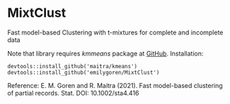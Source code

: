 # MixtClust
Fast model-based Clustering with t-mixtures for complete and incomplete data

Note that library requires *kmmeans* package at [GitHub](https://github.com/maitra/kmmeans).
Installation: 

    devtools::install_github('maitra/kmeans')
    devtools::install_github('emilygoren/MixtClust')

Reference: E. M. Goren and R. Maitra (2021). Fast model-based clustering of partial records. Stat. DOI: 10.1002/sta4.416
